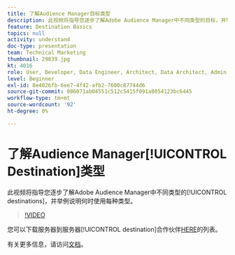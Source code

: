 ```yaml
---
title: 了解Audience Manager目标类型
description: 此视频将指导您逐步了解Adobe Audience Manager中不同类型的目标，并举例说明何时使用每个目标。
feature: Destination Basics
topics: null
activity: understand
doc-type: presentation
team: Technical Marketing
thumbnail: 29839.jpg
kt: 4016
role: User, Developer, Data Engineer, Architect, Data Architect, Admin, Leader
level: Beginner
exl-id: 8e4026fb-6ee7-4f42-afb2-7600c87744d6
source-git-commit: 086071ab04551c512c5415f091a8054123bc6445
workflow-type: tm+mt
source-wordcount: '92'
ht-degree: 0%

---
```


# 了解Audience Manager[!UICONTROL Destination]类型

此视频将指导您逐步了解Adobe Audience Manager中不同类型的[!UICONTROL destinations]，并举例说明何时使用每种类型。

>[!VIDEO](https://video.tv.adobe.com/v/29839/?quality=12)

您可以下载服务器到服务器[!UICONTROL destination]合作伙伴[HERE](https://docs.adobe.com/help/en/audience-manager/user-guide/overview/gdpr/assets/AAM-Partners-October2019.xlsx)的列表。

有关更多信息，请访问[文档](https://experienceleague.adobe.com/docs/audience-manager/user-guide/features/destinations/destinations.html)。
